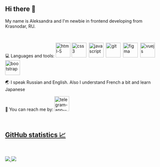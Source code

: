 <div align="left">
<h2>Hi there 👋</h2>

<p>My name is Aleksandra and I'm newbie in frontend developing from Krasnodar, RU.</p>
<br>

<p>💻 Languages and tools: 
<img width="48" height="48" src="https://img.icons8.com/fluency/48/html-5.png" alt="html-5"/>
<img width="48" height="48" src="https://img.icons8.com/color/48/css3.png" alt="css3"/>&nbsp;
<img width="48" height="48" src="https://img.icons8.com/fluency/48/javascript.png" alt="javascript"/>&nbsp;
<img width="48" height="48" src="https://img.icons8.com/color/48/git.png" alt="git"/>&nbsp;
<img width="48" height="48" src="https://img.icons8.com/fluency/48/figma.png" alt="figma"/>&nbsp;
<img width="48" height="48" src="https://img.icons8.com/external-tal-revivo-color-tal-revivo/48/external-vuejs-an-open-source-javascript-framework-for-building-user-interfaces-and-single-page-applications-logo-color-tal-revivo.png" alt="vuejs"/>&nbsp;
<img width="48" height="48" src="https://img.icons8.com/color-glass/48/bootstrap.png" alt="bootstrap"/></p>


<p>🌏 I speak Russian and English. Also I understand French a bit and learn Japanese</p>
<p>💬 You can reach me by:
  <a href="https://t.me/AlexandraObw" target="blank"><img width="48" height="48" src="https://img.icons8.com/color/48/telegram-app--v1.png" alt="telegram-app--v1"/></p>
<br>
<h2>GitHub statistics 📈</h2>
<br>
</div>

<!--[![Top Langs](https://github-readme-stats.vercel.app/api/top-langs/?username=AleksandraObw&layout=compact&theme=github_dark)](https://github.com/anuraghazra/github-readme-stats)-->
![](https://github-profile-summary-cards.vercel.app/api/cards/repos-per-language?username=AleksandraObw&theme=transparent)
![](https://github-profile-summary-cards.vercel.app/api/cards/productive-time?username=AleksandraObw&theme=transparent)

<!--
**AleksandraObw/AlexandraObw** is a ✨ _special_ ✨ repository because its `README.md` (this file) appears on your GitHub profile.

Here are some ideas to get you started:

- 🔭 I’m currently working on ...
- 🌱 I’m currently learning ...
- 👯 I’m looking to collaborate on ...
- 🤔 I’m looking for help with ...
- 💬 Ask me about ...
- 📫 How to reach me: ...
- 😄 Pronouns: ...
- ⚡ Fun fact: ...
-->

